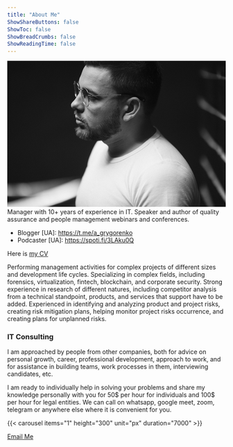 ```yaml
---
title: "About Me"
ShowShareButtons: false
ShowToc: false
ShowBreadCrumbs: false
ShowReadingTime: false
---
```

![profileimage](profile.jpg#center)
Manager <span class="personal">with 10+ years </span> of experience in IT. Speaker and author of quality assurance and people management webinars and conferences.
- Blogger [UA]: https://t.me/a_grygorenko
- Podcaster [UA]: https://spoti.fi/3LAku0Q 

Here is [my CV](.././Artem_Grygorenko_CV.pdf)

Performing management activities for <span class="personal">complex projects of different sizes</span> and development life cycles. Specializing in complex fields, including forensics, virtualization, fintech, blockchain, and corporate security.
Strong experience in research of different natures, including competitor analysis from a technical standpoint, products, and services that support have to be added.
Experienced in identifying and analyzing product and project risks, creating risk mitigation plans, helping monitor project risks occurrence, and creating plans for unplanned risks.


### IT Consulting 

I am approached by people from other companies, both for advice on personal growth, career, professional development, approach to work, and for assistance in building teams, work processes in them, interviewing candidates, etc.

I am ready to individually help in solving your problems and share my knowledge personally with you for <span class="personal"> 50$  per hour </span> for individuals and <span class="personal"> 100$  per hour </span> for legal entities. 
We can call on whatsapp, google meet, zoom, telegram or anywhere else where it is convenient for you.

{{< carousel items="1" height="300" unit="px" duration="7000" >}}


<div class="center">
  <a href="mailto:grygorenko.artem@gmail.com" class="button">Email Me</a>
</div>
